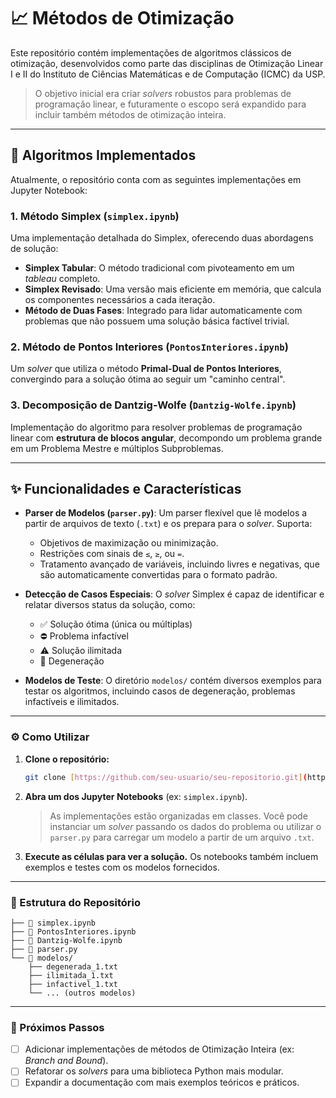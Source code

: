 # 📈 Métodos de Otimização

Este repositório contém implementações de algoritmos clássicos de otimização, desenvolvidos como parte das disciplinas de Otimização Linear I e II do Instituto de Ciências Matemáticas e de Computação (ICMC) da USP.

> O objetivo inicial era criar *solvers* robustos para problemas de programação linear, e futuramente o escopo será expandido para incluir também métodos de otimização inteira.

---

## 🚀 Algoritmos Implementados

Atualmente, o repositório conta com as seguintes implementações em Jupyter Notebook:

### 1. Método Simplex (`simplex.ipynb`)
Uma implementação detalhada do Simplex, oferecendo duas abordagens de solução:
- **Simplex Tabular**: O método tradicional com pivoteamento em um *tableau* completo.
- **Simplex Revisado**: Uma versão mais eficiente em memória, que calcula os componentes necessários a cada iteração.
- **Método de Duas Fases**: Integrado para lidar automaticamente com problemas que não possuem uma solução básica factível trivial.

### 2. Método de Pontos Interiores (`PontosInteriores.ipynb`)
Um *solver* que utiliza o método **Primal-Dual de Pontos Interiores**, convergindo para a solução ótima ao seguir um "caminho central".

### 3. Decomposição de Dantzig-Wolfe (`Dantzig-Wolfe.ipynb`)
Implementação do algoritmo para resolver problemas de programação linear com **estrutura de blocos angular**, decompondo um problema grande em um Problema Mestre e múltiplos Subproblemas.

---

## ✨ Funcionalidades e Características

- **Parser de Modelos (`parser.py`)**: Um parser flexível que lê modelos a partir de arquivos de texto (`.txt`) e os prepara para o *solver*. Suporta:
  - Objetivos de maximização ou minimização.
  - Restrições com sinais de `≤`, `≥`, ou `=`.
  - Tratamento avançado de variáveis, incluindo livres e negativas, que são automaticamente convertidas para o formato padrão.

- **Detecção de Casos Especiais**: O *solver* Simplex é capaz de identificar e relatar diversos status da solução, como:
  - ✅ Solução ótima (única ou múltiplas)
  - ⛔ Problema infactível
  - ⚠️ Solução ilimitada
  - 🔄 Degeneração

- **Modelos de Teste**: O diretório `modelos/` contém diversos exemplos para testar os algoritmos, incluindo casos de degeneração, problemas infactíveis e ilimitados.

---
### ⚙️ Como Utilizar

1.  **Clone o repositório:**
    ```bash
    git clone [https://github.com/seu-usuario/seu-repositorio.git](https://github.com/seu-usuario/seu-repositorio.git)
    ```

2.  **Abra um dos Jupyter Notebooks** (ex: `simplex.ipynb`).
    > As implementações estão organizadas em classes. Você pode instanciar um *solver* passando os dados do problema ou utilizar o `parser.py` para carregar um modelo a partir de um arquivo `.txt`.

3.  **Execute as células para ver a solução.** Os notebooks também incluem exemplos e testes com os modelos fornecidos.

---

### 📁 Estrutura do Repositório

```
├── 📄 simplex.ipynb
├── 📄 PontosInteriores.ipynb
├── 📄 Dantzig-Wolfe.ipynb
├── 🐍 parser.py
└── 📂 modelos/
    ├── degenerada_1.txt
    ├── ilimitada_1.txt
    ├── infactivel_1.txt
    └── ... (outros modelos)
```
---

### 🎯 Próximos Passos

- [ ] Adicionar implementações de métodos de Otimização Inteira (ex: *Branch and Bound*).
- [ ] Refatorar os *solvers* para uma biblioteca Python mais modular.
- [ ] Expandir a documentação com mais exemplos teóricos e práticos.